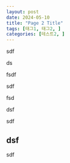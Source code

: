 ```yaml
---
layout: post
date: 2024-05-10
title: "Page 2 Title"
tags: [태그1, 태그2, ]
categories: [테스트2, ]
---
```



sdf


ds


fsdf


sdf


fsd


dsf


sdf



## dsf


sdf


